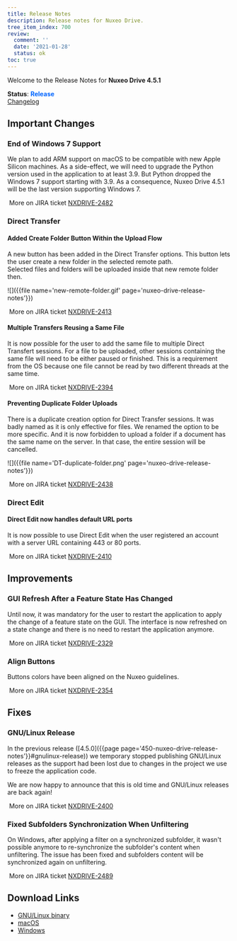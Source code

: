 ```yaml
---
title: Release Notes
description: Release notes for Nuxeo Drive.
tree_item_index: 700
review:
  comment: ''
  date: '2021-01-28'
  status: ok
toc: true
---
```


Welcome to the Release Notes for **Nuxeo Drive 4.5.1**

**Status**: <font color="#0066ff">**Release**</font> </br>
<i class="fa fa-long-arrow-right" aria-hidden="true"></i> [Changelog](https://github.com/nuxeo/nuxeo-drive/blob/master/docs/changes/4.5.1.md)

## Important Changes

### End of Windows 7 Support

We plan to add ARM support on macOS to be compatible with new Apple Silicon machines.
As a side-effect, we will need to upgrade the Python version used in the application to at least 3.9. But Python dropped the Windows 7 support starting with 3.9. As a consequence, Nuxeo Drive 4.5.1 will be the last version supporting Windows 7.

<i class="fa fa-long-arrow-right" aria-hidden="true"></i>&nbsp;More on JIRA ticket [NXDRIVE-2482](https://jira.nuxeo.com/browse/NXDRIVE-2482)

### Direct Transfer

#### Added Create Folder Button Within the Upload Flow

A new button has been added in the Direct Transfer options. This button lets the user create a new folder in the selected remote path.</br>
Selected files and folders will be uploaded inside that new remote folder then.

![]({{file name='new-remote-folder.gif' page='nuxeo-drive-release-notes'}})

<i class="fa fa-long-arrow-right" aria-hidden="true"></i>&nbsp;More on JIRA ticket [NXDRIVE-2413](https://jira.nuxeo.com/browse/NXDRIVE-2413)

#### Multiple Transfers Reusing a Same File

It is now possible for the user to add the same file to multiple Direct Transfert sessions. For a file to be uploaded, other sessions containing the same file will need to be either paused or finished. This is a requirement from the OS because one file cannot be read by two different threads at the same time.

<i class="fa fa-long-arrow-right" aria-hidden="true"></i>&nbsp;More on JIRA ticket [NXDRIVE-2394](https://jira.nuxeo.com/browse/NXDRIVE-2394)

#### Preventing Duplicate Folder Uploads

There is a duplicate creation option for Direct Transfer sessions. It was badly named as it is only effective for files. We renamed the option to be more specific.
And it is now forbidden to upload a folder if a document has the same name on the server. In that case, the entire session will be cancelled.

![]({{file name='DT-duplicate-folder.png' page='nuxeo-drive-release-notes'}})

<i class="fa fa-long-arrow-right" aria-hidden="true"></i>&nbsp;More on JIRA ticket [NXDRIVE-2438](https://jira.nuxeo.com/browse/NXDRIVE-2438)

### Direct Edit

#### Direct Edit now handles default URL ports

It is now possible to use Direct Edit when the user registered an account with a server URL containing 443 or 80 ports.

<i class="fa fa-long-arrow-right" aria-hidden="true"></i>&nbsp;More on JIRA ticket [NXDRIVE-2410](https://jira.nuxeo.com/browse/NXDRIVE-2410)

## Improvements

### GUI Refresh After a Feature State Has Changed

Until now, it was mandatory for the user to restart the application to apply the change of a feature state on the GUI. The interface is now refreshed on a state change and there is no need to restart the application anymore.

<i class="fa fa-long-arrow-right" aria-hidden="true"></i>&nbsp;More on JIRA ticket [NXDRIVE-2329](https://jira.nuxeo.com/browse/NXDRIVE-2329)

### Align Buttons

Buttons colors have been aligned on the Nuxeo guidelines.

<i class="fa fa-long-arrow-right" aria-hidden="true"></i>&nbsp;More on JIRA ticket [NXDRIVE-2354](https://jira.nuxeo.com/browse/NXDRIVE-2354)

## Fixes

### GNU/Linux Release

In the previous release ([4.5.0]({{page page='450-nuxeo-drive-release-notes'}}#gnulinux-release)) we temporary stopped publishing GNU/Linux releases as the support had been lost due to changes in the project we use to freeze the application code.

We are now happy to announce that this is old time and GNU/Linux releases are back again!

<i class="fa fa-long-arrow-right" aria-hidden="true"></i>&nbsp;More on JIRA ticket [NXDRIVE-2400](https://jira.nuxeo.com/browse/NXDRIVE-2400)

### Fixed Subfolders Synchronization When Unfiltering

On Windows, after applying a filter on a synchronized subfolder, it wasn't possible anymore to re-synchronize the subfolder's content when unfiltering. The issue has been fixed and subfolders content will be synchronized again on unfiltering.

<i class="fa fa-long-arrow-right" aria-hidden="true"></i>&nbsp;More on JIRA ticket [NXDRIVE-2489](https://jira.nuxeo.com/browse/NXDRIVE-2489)

## Download Links

- [GNU/Linux binary](https://community.nuxeo.com/static/drive-updates/release/nuxeo-drive-4.5.1-x86_64.AppImage)
- [macOS](https://community.nuxeo.com/static/drive-updates/release/nuxeo-drive-4.5.1.dmg)
- [Windows](https://community.nuxeo.com/static/drive-updates/release/nuxeo-drive-4.5.1.exe)
